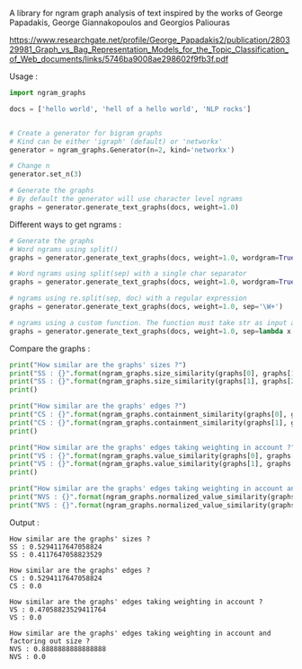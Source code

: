 A library for ngram graph analysis of text inspired by the works of George Papadakis, George Giannakopoulos and Georgios Paliouras 

https://www.researchgate.net/profile/George_Papadakis2/publication/280329981_Graph_vs_Bag_Representation_Models_for_the_Topic_Classification_of_Web_documents/links/5746ba9008ae298602f9fb3f.pdf


Usage : 
```python
import ngram_graphs

docs = ['hello world', 'hell of a hello world', 'NLP rocks']


# Create a generator for bigram graphs
# Kind can be either 'igraph' (default) or 'networkx'
generator = ngram_graphs.Generator(n=2, kind='networkx')

# Change n
generator.set_n(3)

# Generate the graphs
# By default the generator will use character level ngrams
graphs = generator.generate_text_graphs(docs, weight=1.0)
```

Different ways to get ngrams : 
```python
# Generate the graphs
# Word ngrams using split() 
graphs = generator.generate_text_graphs(docs, weight=1.0, wordgram=True)

# Word ngrams using split(sep) with a single char separator
graphs = generator.generate_text_graphs(docs, weight=1.0, wordgram=True, sep=' ')

# ngrams using re.split(sep, doc) with a regular expression
graphs = generator.generate_text_graphs(docs, weight=1.0, sep='\W+')

# ngrams using a custom function. The function must take str as input and return List[str]
graphs = generator.generate_text_graphs(docs, weight=1.0, sep=lambda x: x.split())
```

Compare the graphs :

```python
print("How similar are the graphs' sizes ?")
print("SS : {}".format(ngram_graphs.size_similarity(graphs[0], graphs[1])))
print("SS : {}".format(ngram_graphs.size_similarity(graphs[1], graphs[2])))
print()

print("How similar are the graphs' edges ?")
print("CS : {}".format(ngram_graphs.containment_similarity(graphs[0], graphs[1])))
print("CS : {}".format(ngram_graphs.containment_similarity(graphs[1], graphs[2])))
print()

print("How similar are the graphs' edges taking weighting in account ?")
print("VS : {}".format(ngram_graphs.value_similarity(graphs[0], graphs[1])))
print("VS : {}".format(ngram_graphs.value_similarity(graphs[1], graphs[2])))
print()

print("How similar are the graphs' edges taking weighting in account and factoring out size ?")
print("NVS : {}".format(ngram_graphs.normalized_value_similarity(graphs[0], graphs[1])))
print("NVS : {}".format(ngram_graphs.normalized_value_similarity(graphs[1], graphs[2])))
```

Output : 

```
How similar are the graphs' sizes ?
SS : 0.5294117647058824
SS : 0.4117647058823529

How similar are the graphs' edges ?
CS : 0.5294117647058824
CS : 0.0

How similar are the graphs' edges taking weighting in account ?
VS : 0.47058823529411764
VS : 0.0

How similar are the graphs' edges taking weighting in account and factoring out size ?
NVS : 0.8888888888888888
NVS : 0.0
```